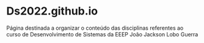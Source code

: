 # Ds2022.github.io
Página destinada a organizar o conteúdo das disciplinas referentes ao curso de Desenvolvimento de Sistemas  da EEEP João Jackson Lobo Guerra
